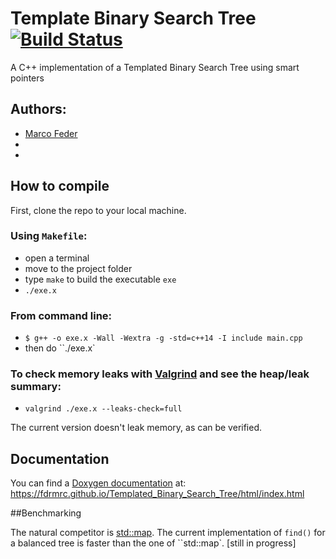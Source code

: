 # Template Binary Search Tree [![Build Status](https://travis-ci.com/fdrmrc/Templated_Binary_Search_Tree.svg?branch=main)](https://travis-ci.com/github/fdrmrc/Templated_Binary_Search_Tree)

A C++ implementation of a Templated Binary Search Tree using smart pointers

## Authors:

- [Marco Feder](mailto:marco.feder@sissa.it)
-
-

## How to compile
First, clone the repo to your local machine.

### Using `Makefile`:
- open a terminal
- move to the project folder
- type `make` to build the executable `exe`
- `./exe.x`

### From command line:
- `$ g++ -o exe.x -Wall -Wextra -g -std=c++14 -I include main.cpp`
- then do ``./exe.x`

### To check memory leaks with [Valgrind](https://valgrind.org) and see the heap/leak summary:
- `valgrind ./exe.x --leaks-check=full`

The current version doesn't leak memory, as can be verified.

## Documentation
You can find a [Doxygen documentation](https://www.doxygen.nl/index.html) at: https://fdrmrc.github.io/Templated_Binary_Search_Tree/html/index.html

##Benchmarking

The natural competitor is [std::map](https://en.cppreference.com/w/cpp/container/map). The current implementation of `find()` for a balanced tree is faster than the one of ``std::map`. [still in progress]
 
